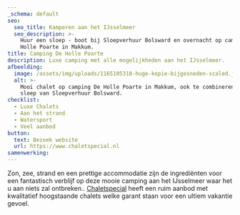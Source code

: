 ```yaml
---
_schema: default
seo:
  seo_title: Kamperen aan het IJsselmeer
  seo_description: >-
    Huur een sloep - boot bij Sloepverhuur Bolsward en overnacht op camping De
    Holle Poarte in Makkum.
title: Camping De Holle Poarte
description: Luxe camping met alle mogelijkheden aan het IJsselmeer.
afbeelding:
  image: /assets/img/uploads/1165105318-huge-kopie-bijgesneden-scaled.jpg
  alt: >-
    Mooi chalet op camping De Holle Poarte in Makkum, ook te combineren met een
    sloep van Sloepverhuur Bolsward.
checklist:
  - Luxe Chalets
  - Aan het strand
  - Watersport
  - Veel aanbod
button:
  text: Bezoek website
  url: https://www.chaletspecial.nl
samenwerking:
---
```


Zon, zee, strand en een prettige accommodatie zijn de ingrediënten voor een fantastisch verblijf op deze mooie camping aan het IJsselmeer waar het u aan niets zal ontbreken.. <a target="_blank" rel="noopener" href="https://www.chaletspecial.nl">Chaletspecial</a>&nbsp;heeft een ruim aanbod met kwalitatief hoogstaande chalets welke garant staan voor een ultiem vakantie gevoel.
